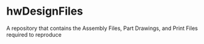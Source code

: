 # hwDesignFiles
 A repository that contains the Assembly Files, Part Drawings, and Print Files required to reproduce
